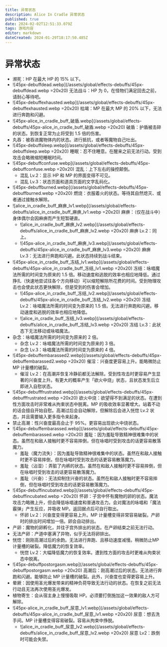 ```yaml
---
title: 异常状态
description: Alice In Cradle 异常状态
published: true
date: 2024-02-02T12:51:33.079Z
tags: 游戏内容
editor: markdown
dateCreated: 2024-01-29T18:17:50.485Z
---
```


# 异常状态

- 濒死：HP 在最大 HP 的 15% 以下。
- ![45px-debuffdead.webp](/assets/global/effects-debuffs/45px-debuffdead.webp =20x20) 无法战斗：HP 为 0，在怪物们满足回去之前，请耐心等待吧。
- ![45px-debuffexhausted.webp](/assets/global/effects-debuffs/45px-debuffexhausted.webp =20x20) 枯竭：MP 在最大 MP 的 20% 以下，无法进行奔跑和闪避。
- ![45px-alice_in_cradle_buff_破盾.webp](/assets/global/effects-debuffs/45px-alice_in_cradle_buff_破盾.webp =20x20) 破盾：护盾被击碎的状态。到恢复正常为止将受到 1.5 倍的伤害。
- 丸吞：被吞进魔物体内的状态。进行抵抗，或者等魔物自己吐出。
- ![45px-debuffsleep.webp](/assets/global/effects-debuffs/45px-debuffsleep.webp =20x20) 睡眠：忍不住睡意。在醒来之前无法行动。受到攻击会略微缩短睡眠时间。
- ![45px-debuffconfuse.webp](/assets/global/effects-debuffs/45px-debuffconfuse.webp =20x20) 混乱：上下左右的操控颠倒。
  - 混乱 Lv.2：显示 HP 和 MP 的界面变得不可见。
  - 混乱 Lv.3：状态页面和道具页面的文字乱码化。
- ![45px-debuffburned.webp](/assets/global/effects-debuffs/45px-debuffburned.webp =20x20) 燃烧：衣服着火的状态。等待其自然熄灭、或者通过接触水解除。
- ![alice_in_cradle_buff_麻痹_lv1.webp](/assets/global/effects-debuffs/alice_in_cradle_buff_麻痹_lv1.webp =20x20) 麻痹：（仅在战斗中）身体偶尔会因麻痹而产生短暂硬直。
  - ![alice_in_cradle_buff_麻痹_lv2.webp](/assets/global/effects-debuffs/alice_in_cradle_buff_麻痹_lv2.webp =20x20) 麻痹 Lv.2：同上。
  - ![45px-alice_in_cradle_buff_麻痹_lv3.webp](/assets/global/effects-debuffs/45px-alice_in_cradle_buff_麻痹_lv3.webp =20x20) 麻痹 Lv.3：无法进行奔跑和闪避。此状态持续到战斗结束。
- ![45px-alice_in_cradle_buff_冻结_lv1.webp](/assets/global/effects-debuffs/45px-alice_in_cradle_buff_冻结_lv1.webp =20x20) 冻结：咏唱魔法所需的时间变为原来的 1.5 倍。移动速度和逃脱的效率也相应地降低。通过挣扎（快速地尝试往各个方向移动）可以缩短解除所花费的时间。受到物理攻击也会使此状态更快解除，但是受到的伤害会增加。
  - ![45px-alice_in_cradle_buff_冻结_lv2.webp](/assets/global/effects-debuffs/45px-alice_in_cradle_buff_冻结_lv2.webp =20x20) 冻结 Lv.2：咏唱魔法所需的时间变为原来的 1.5 倍。无法进行奔跑和闪避。移动速度和逃脱的效率也相应地降低。
  - ![alice_in_cradle_buff_冻结_lv3.webp](/assets/global/effects-debuffs/alice_in_cradle_buff_冻结_lv3.webp =20x20) 冻结 Lv.3：此状态下无法移动或咏唱魔法。
- 杂念：咏唱魔法所需的时间变为原来的 2 倍。
  - 杂念 Lv.2：咏唱魔法所需的时间变为原来的 3 倍。
  - 杂念 Lv.3：咏唱魔法所需的时间变为原来的 4 倍。
- ![45px-debuffembarassed2.webp](/assets/global/effects-debuffs/45px-debuffembarassed2.webp =20x20) 催淫：兴奋度更容易上升。能略微防止 MP 计量槽的破裂。
  - 催淫 Lv.2：在高潮并恢复冷静前都无法解除。受到性攻击时更容易产生显著的兴奋度上升。有更大的概率产生「欲火中烧」状态，且状态发生后立即进入自慰状态。
- ![45px-debufffrustrated.webp](/assets/global/effects-debuffs/45px-debufffrustrated.webp =20x20) 欲火中烧：欲望得不到满足的状态。在遭到性方面攻击时非常难从拘束状态中脱离。MP 的吸收效率显著增大。站着不动的话会擅自开始自慰。高潮过后会自动解除，但解除后会进入恍惚 Lv.2 状态，并且需要输入更多指令来起身。
- 禁止高潮：性兴奋度最高会止于 95%。更容易出现欲火中烧状态。
- ![45px-debuffembarassed.webp](/assets/global/effects-debuffs/45px-debuffembarassed.webp =20x20) 羞耻：因为羞耻导致精神很难集中的状态。虽然在和敌人接触时更不容易摔倒，但在咏唱时受到攻击的话更容易散落魔力。
  - 羞耻（魔力流失）：因为羞耻导致精神很难集中的状态。虽然在和敌人接触时更不容易摔倒，但在咏唱时受到攻击的话更容易散落魔力。
  - 羞耻（沾湿）：弄脏了内裤的状态。虽然在和敌人接触时更不容易摔倒，但在咏唱时受到攻击的话更容易散落魔力。
  - 羞耻（兴奋）：无法抑制住兴奋的状态。虽然在和敌人接触时更不容易摔倒，但在咏唱时受到攻击的话更容易散落魔力。
- ![45px-debuffincubated.webp](/assets/global/effects-debuffs/45px-debuffincubated.webp =20x20) 怀卵：子宫中怀有魔物的卵的状态。魔法攻击力略微上升，但会降低咏唱速度和普通攻击力。会对魔法的咏唱和「魔法霰弹」产生反应，并吸收 MP。返回据点后可自行取出。
  - 怀卵 Lv.2：兴奋度变得更容易上升。MP 计量槽变得非常容易破裂。产卵时的排出时间增加一倍。卵会自动排出。
- 产卵：魔物的卵孵化，并往子宫外排出的状态。在产卵结束之前无法行动。
- 无法产卵：产道中塞满了异物，似乎无法将卵排出。
- 恍惚：刚刚高潮过后的余韵。无法进行奔跑、且移动速度减慢。稍微防止MP计量槽的破裂。降低魔力的恢复效率。
  - 恍惚 Lv.2：大幅降低魔力的恢复效率。遭到性方面的攻击时更难从拘束状态中脱离。
- ![45px-debuffpostorgasm.webp](/assets/global/effects-debuffs/45px-debuffpostorgasm.webp =20x20) 高潮后：刚高潮过后的状态。无法进行奔跑和闪避。能够防止 MP 计量槽的破裂。此外，兴奋度也变得更容易上升。
- 晕厥：因使用圣光爆发带来的精神负荷导致无法行动的状态。在恢复之前无法行动且无法再次使用圣光爆发。
- 植物寄生：会从宿主身上慢慢吸取 HP。必须要打倒施加这一效果的敌人方可解除。
- ![45px-alice_in_cradle_buff_尿意_lv1.webp](/assets/global/effects-debuffs/45px-alice_in_cradle_buff_尿意_lv1.webp =20x20) 尿意：想去洗手间。MP 计量槽变得容易破裂。容易从拘束中挣脱。
  - ![alice_in_cradle_buff_尿意_lv2.webp](/assets/global/effects-debuffs/alice_in_cradle_buff_尿意_lv2.webp =20x20) 尿意 Lv2：跌倒时可能会失禁。